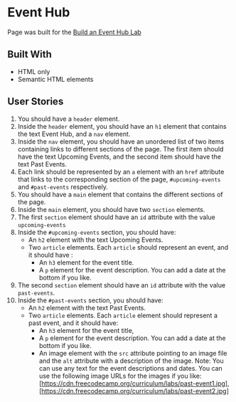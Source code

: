 # Event Hub

Page was built for the [Build an Event Hub Lab](https://www.freecodecamp.org/learn/full-stack-developer/lab-event-hub/lab-event-hub)

## Built With

- HTML only
- Semantic HTML elements

## User Stories

1. You should have a `header` element.
2. Inside the `header` element, you should have an `h1` element that contains the text Event Hub, and a `nav` element.
3. Inside the `nav` element, you should have an unordered list of two items containing links to different sections of the page. The first item should have the text Upcoming Events, and the second item should have the text Past Events.
4. Each link should be represented by an `a` element with an `href` attribute that links to the corresponding section of the page, `#upcoming-events` and `#past-events` respectively.
5. You should have a `main` element that contains the different sections of the page.
6. Inside the `main` element, you should have two `section` elements.
7. The first `section` element should have an `id` attribute with the value `upcoming-events`
8. Inside the `#upcoming-events` section, you should have:
   - An `h2` element with the text Upcoming Events.
   - Two `article` elements. Each `article` should represent an event, and it should have :
     - An `h3` element for the event title.
     - A `p` element for the event description. You can add a date at the bottom if you like.
9. The second `section` element should have an `id` attribute with the value `past-events`.
10. Inside the `#past-events` section, you should have:
    - An `h2` element with the text Past Events.
    - Two `article` elements. Each `article` element should represent a past event, and it should have:
      - An `h3` element for the event title,
      - A `p` element for the event description. You can add a date at the bottom if you like.
      - An image element with the `src` attribute pointing to an image file and the `alt` attribute with a description of the image. Note: You can use any text for the event descriptions and dates. You can use the following image URLs for the images if you like: [https://cdn.freecodecamp.org/curriculum/labs/past-event1.jpg], [https://cdn.freecodecamp.org/curriculum/labs/past-event2.jpg]
